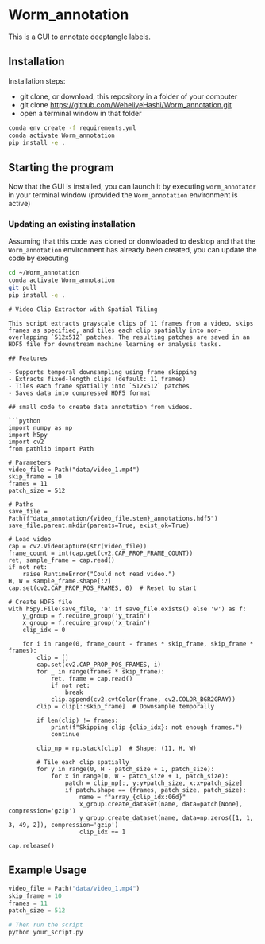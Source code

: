# Worm_annotation

This is a GUI to annotate deeptangle labels.
## Installation

Installation steps:
* git clone, or download, this repository in a folder of your computer
* git clone https://github.com/WeheliyeHashi/Worm_annotation.git
* open a terminal window in that folder


```bash
conda env create -f requirements.yml
conda activate Worm_annotation
pip install -e .
```


## Starting the program

Now that the GUI is installed, you can launch it by executing
`worm_annotator` in your terminal window (provided the `Worm_annotation`
environment is active)


### Updating an existing installation

Assuming that this code was cloned or donwloaded to desktop and that the `Worm_annotation` environment has already been created, you can update the code by executing
```bash
cd ~/Worm_annotation
conda activate Worm_annotation
git pull
pip install -e .
```
```
# Video Clip Extractor with Spatial Tiling

This script extracts grayscale clips of 11 frames from a video, skips frames as specified, and tiles each clip spatially into non-overlapping `512x512` patches. The resulting patches are saved in an HDF5 file for downstream machine learning or analysis tasks.

## Features

- Supports temporal downsampling using frame skipping
- Extracts fixed-length clips (default: 11 frames)
- Tiles each frame spatially into `512x512` patches
- Saves data into compressed HDF5 format

## small code to create data annotation from videos.

```python
import numpy as np
import h5py
import cv2
from pathlib import Path

# Parameters
video_file = Path("data/video_1.mp4")
skip_frame = 10
frames = 11
patch_size = 512

# Paths
save_file = Path(f"data_annotation/{video_file.stem}_annotations.hdf5")
save_file.parent.mkdir(parents=True, exist_ok=True)

# Load video
cap = cv2.VideoCapture(str(video_file))
frame_count = int(cap.get(cv2.CAP_PROP_FRAME_COUNT))
ret, sample_frame = cap.read()
if not ret:
    raise RuntimeError("Could not read video.")
H, W = sample_frame.shape[:2]
cap.set(cv2.CAP_PROP_POS_FRAMES, 0)  # Reset to start

# Create HDF5 file
with h5py.File(save_file, 'a' if save_file.exists() else 'w') as f:
    y_group = f.require_group('y_train')
    x_group = f.require_group('x_train')
    clip_idx = 0

    for i in range(0, frame_count - frames * skip_frame, skip_frame * frames):
        clip = []
        cap.set(cv2.CAP_PROP_POS_FRAMES, i)
        for _ in range(frames * skip_frame):
            ret, frame = cap.read()
            if not ret:
                break
            clip.append(cv2.cvtColor(frame, cv2.COLOR_BGR2GRAY))
        clip = clip[::skip_frame]  # Downsample temporally

        if len(clip) != frames:
            print(f"Skipping clip {clip_idx}: not enough frames.")
            continue

        clip_np = np.stack(clip)  # Shape: (11, H, W)

        # Tile each clip spatially
        for y in range(0, H - patch_size + 1, patch_size):
            for x in range(0, W - patch_size + 1, patch_size):
                patch = clip_np[:, y:y+patch_size, x:x+patch_size]
                if patch.shape == (frames, patch_size, patch_size):
                    name = f"array_{clip_idx:06d}"
                    x_group.create_dataset(name, data=patch[None], compression='gzip')
                    y_group.create_dataset(name, data=np.zeros([1, 1, 3, 49, 2]), compression='gzip')
                    clip_idx += 1

cap.release()
```

## Example Usage

```python
video_file = Path("data/video_1.mp4")
skip_frame = 10
frames = 11
patch_size = 512

# Then run the script
python your_script.py
```
